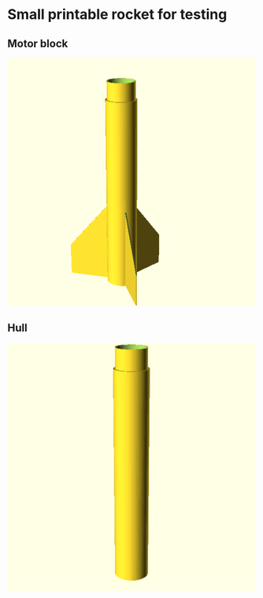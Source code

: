 # Small printable rocket for testing

## Motor block
![image](img/motor.png "Motor block")

## Hull
![image](img/hull.png "Hull")